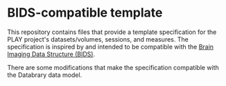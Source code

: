 # BIDS-compatible template

This repository contains files that provide a template specification for the PLAY project's datasets/volumes, sessions, and measures. 
The specification is inspired by and intended to be compatible with the [Brain Imaging Data Structure (BIDS)](http://bids.neuroimaging.io).

There are some modifications that make the specification compatible with the Databrary data model.
